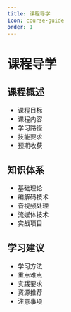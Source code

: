 ```yaml
---
title: 课程导学
icon: course-guide
order: 1
---
```


# 课程导学

## 课程概述
- 课程目标
- 课程内容
- 学习路径
- 技能要求
- 预期收获

## 知识体系
- 基础理论
- 编解码技术
- 音视频处理
- 流媒体技术
- 实战项目

## 学习建议
- 学习方法
- 重点难点
- 实践要求
- 资源推荐
- 注意事项

